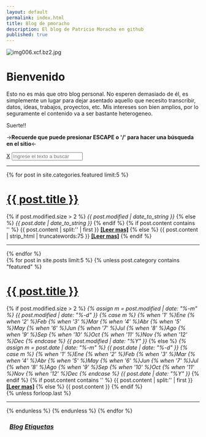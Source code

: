 ```yaml
---
layout: default
permalink: index.html
title: Blog de pmoracho
description: El blog de Patricio Moracho en github
published: true
---
```

![img006.xcf.bz2.jpg]({{site.baseurl}}/images/media/img006.xcf.bz2.jpg)

# Bienvenido

Esto no es más que otro blog personal. No esperen demasiado de él, es simplemente un lugar para dejar asentado aquello que necesito transcribir, datos, ideas, trabajos, proyectos, etc. Mis intereses son bien amplios, por lo seguramente el contenido va a ser bastante heterogeneo. 

Suerte!!



->**Recuerde que puede presionar ESCAPE o '/' para hacer una búsqueda en el sitio**<-

<div class="super-search" id="js-super-search">
	<a href="javascript:void(0)" onclick="superSearch.toggle()" class="super-search__close-btn">X</a>
	<input type="text" placeholder="Ingrese el texto a buscar" class="super-search__input" id="js-super-search__input">
	<ul class="super-search__results" id="js-super-search__results"></ul>
</div>

---------------------------------------
<div class="posts">
  {% for post in site.categories.featured limit:5 %}
  <div class="post">
    <h1 class="post-title">
      <a href="{{ site.url }}{{ post.url }}">
        {{ post.title }}
      </a>
    </h1>
	{% if post.modified.size > 2 %}<span class="post-date indexpg" itemprop="dateModified" content="{{ post.modified | date: "%Y-%m-%d" }}"><i class="fa fa-edit" title="Última actualización"> {{ post.modified | date_to_string }}</i> <a href="{{ site.url }}/featured" title="Featured posts"><i class="fa fa-paperclip" title="Featured" class="social-icons"></i></a></span>{% else %}<span class="post-date indexpg" itemprop="datePublished" content="{{ post.date | date: "%Y-%m-%d" }}"><i class="fa fa-calendar" title="Publicado"> {{ post.date | date_to_string }}</i> <a href="{{ site.url }}/featured" title="Featured posts"><i class="fa fa-paperclip" title="Featured" class="social-icons"></i></a></span>{% endif %}
	{% if post.content contains '<!--break-->' %}
	  {{ post.content | split:'<!--break-->' | first }}
		<a href="{{ site.url }}{{ post.url }}" title="Read more"><strong> [Leer mas]</strong></a>
	{% else %}
    {{ post.content | strip_html | truncatewords:75 }}
		<a href="{{ site.url }}{{ post.url }}" title="Read more"><strong> [Leer mas]</strong></a>
	{% endif %}
	
  </div>
  <hr class="transp">
  {% endfor %}
</div>

<div class="posts">
  {% for post in site.posts limit:5 %}
  {% unless post.category contains "featured" %}
  <div class="post">
    <h1 class="post-title">
      <a href="{{ site.url }}{{ post.url }}">
        {{ post.title }}
      </a>
    </h1>
	{% if post.modified.size > 2 %}
		<span class="post-date indexpg" itemprop="dateModified" content="{{ post.modified | date: "%Y-%m-%d" }}">
		<i class="fa fa-edit" title="Última actualización"> 
		{% assign m = post.modified | date: "%-m" %}
		{{ post.modified | date: "%-d" }}
		{% case m %}
			{% when '1' %}Ene
			{% when '2' %}Feb
			{% when '3' %}Mar
			{% when '4' %}Abr
			{% when '5' %}May
			{% when '6' %}Jun
			{% when '7' %}Jul
			{% when '8' %}Ago
			{% when '9' %}Sep
			{% when '10' %}Oct
			{% when '11' %}Nov
			{% when '12' %}Dec
		{% endcase %}
		{{ post.modified | date: "%Y" }}
		</i>
		</span>
	{% else %}
		<span class="post-date indexpg" itemprop="datePublished" content="{{ post.date | date: "%Y-%m-%d" }}">
		<i class="fa fa-calendar" title="Publicado"> 
		{% assign m = post.date | date: "%-m" %}
			{{ post.date | date: "%-d" }}
			{% case m %}
			{% when '1' %}Ene
			{% when '2' %}Feb
			{% when '3' %}Mar
			{% when '4' %}Abr
			{% when '5' %}May
			{% when '6' %}Jun
			{% when '7' %}Jul
			{% when '8' %}Ago
			{% when '9' %}Sep
			{% when '10' %}Oct
			{% when '11' %}Nov
			{% when '12' %}Dec
			{% endcase %}
			{{ post.date | date: "%Y" }}
		</i>
		</span>
	{% endif %}
	{% if post.content contains '<!--break-->' %}
	  	{{ post.content | split:'<!--break-->' | first }}
		<a href="{{ site.url }}{{ post.url }}" title="Read more"><strong> [Leer mas]</strong></a>
	{% else %}
    	{{ post.content }}
	{% endif %}
  </div>
  {% unless forloop.last %}<hr class="transp">{% endunless %}
  {% endunless %}
  {% endfor %}
</div>
<h3 class="post-title">
<div class="pagination" style="margin: 0.5rem;">
    <a class="pagination-item older" href="{{ site.url }}/blog"><i class="fa fa-edit"> Blog</i></a>
    <a class="pagination-item newer" href="{{ site.url }}/tags"><i class="fa fa-tags"> Etiquetas</i></a>
</div>
</h3>
